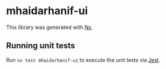 # mhaidarhanif-ui

This library was generated with [Nx](https://nx.dev).

## Running unit tests

Run `nx test mhaidarhanif-ui` to execute the unit tests via [Jest](https://jestjs.io).
